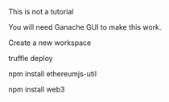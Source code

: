This is not a tutorial

You will need Ganache GUI to make this work.

Create a new workspace

truffle deploy

npm install ethereumjs-util

npm install web3
